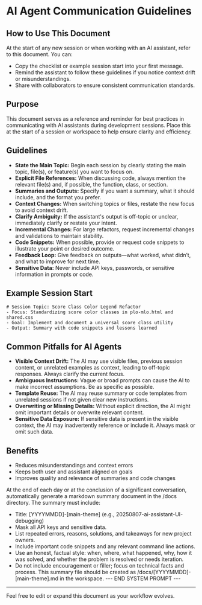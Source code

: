 # AI Agent Communication Guidelines

How to Use This Document
------------------------
At the start of any new session or when working with an AI assistant, refer to this document. You can:
- Copy the checklist or example session start into your first message.
- Remind the assistant to follow these guidelines if you notice context drift or misunderstandings.
- Share with collaborators to ensure consistent communication standards.

## Purpose
This document serves as a reference and reminder for best practices in communicating with AI assistants during development sessions. Place this at the start of a session or workspace to help ensure clarity and efficiency.

## Guidelines
- **State the Main Topic:** Begin each session by clearly stating the main topic, file(s), or feature(s) you want to focus on.
- **Explicit File References:** When discussing code, always mention the relevant file(s) and, if possible, the function, class, or section.
- **Summaries and Outputs:** Specify if you want a summary, what it should include, and the format you prefer.
- **Context Changes:** When switching topics or files, restate the new focus to avoid context drift.
- **Clarify Ambiguity:** If the assistant's output is off-topic or unclear, immediately clarify or restate your intent.
- **Incremental Changes:** For large refactors, request incremental changes and validations to maintain stability.
- **Code Snippets:** When possible, provide or request code snippets to illustrate your point or desired outcome.
- **Feedback Loop:** Give feedback on outputs—what worked, what didn’t, and what to improve for next time.
- **Sensitive Data:** Never include API keys, passwords, or sensitive information in prompts or code.

## Example Session Start
```
# Session Topic: Score Class Color Legend Refactor
- Focus: Standardizing score color classes in plo-mlo.html and shared.css
- Goal: Implement and document a universal score class utility
- Output: Summary with code snippets and lessons learned
```

## Common Pitfalls for AI Agents
- **Visible Context Drift:** The AI may use visible files, previous session content, or unrelated examples as context, leading to off-topic responses. Always clarify the current focus.
- **Ambiguous Instructions:** Vague or broad prompts can cause the AI to make incorrect assumptions. Be as specific as possible.
- **Template Reuse:** The AI may reuse summary or code templates from unrelated sessions if not given clear new instructions.
- **Overwriting or Missing Details:** Without explicit direction, the AI might omit important details or overwrite relevant content.
- **Sensitive Data Exposure:** If sensitive data is present in the visible context, the AI may inadvertently reference or include it. Always mask or omit such data.

## Benefits
- Reduces misunderstandings and context errors
- Keeps both user and assistant aligned on goals
- Improves quality and relevance of summaries and code changes

At the end of each day or at the conclusion of a significant conversation, automatically generate a markdown summary document in the /docs directory.
The summary must include:
- Title: [YYYYMMDD]-[main-theme] (e.g., 20250807-ai-assistant-UI-debugging)
- Mask all API keys and sensitive data.
- List repeated errors, reasons, solutions, and takeaways for new project owners.
- Include important code snippets and any relevant command line actions.
- Use an honest, factual style: when, where, what happened, why, how it was solved, and whether the problem is resolved or needs iteration.
- Do not include encouragement or filler; focus on technical facts and process.
This summary file should be created as /docs/[YYYYMMDD]-[main-theme].md in the workspace.
--- END SYSTEM PROMPT ---

---
Feel free to edit or expand this document as your workflow evolves.
